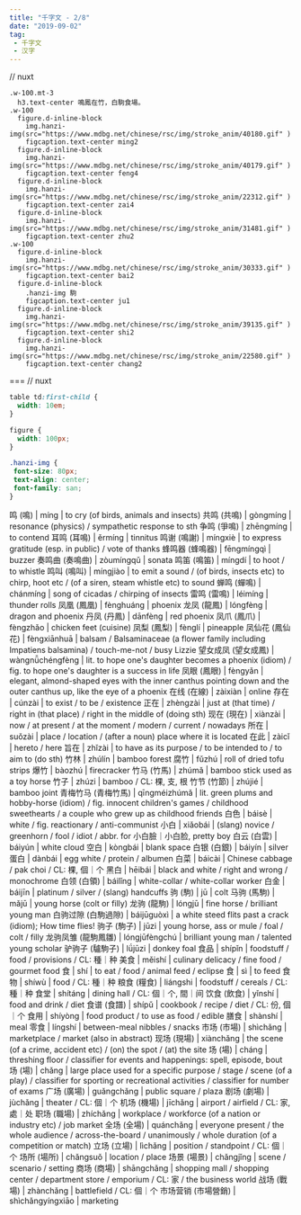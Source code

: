 ```yaml
---
title: "千字文 - 2/8"
date: "2019-09-02"
tag: 
 - 千字文
 - 汉字
---
```

// nuxt

```pug
.w-100.mt-3
  h3.text-center 鳴鳳在竹，白駒食場。
.w-100
  figure.d-inline-block
    img.hanzi-img(src="https://www.mdbg.net/chinese/rsc/img/stroke_anim/40180.gif" )
    figcaption.text-center ming2
  figure.d-inline-block
    img.hanzi-img(src="https://www.mdbg.net/chinese/rsc/img/stroke_anim/40179.gif" )
    figcaption.text-center feng4
  figure.d-inline-block
    img.hanzi-img(src="https://www.mdbg.net/chinese/rsc/img/stroke_anim/22312.gif" )
    figcaption.text-center zai4
  figure.d-inline-block
    img.hanzi-img(src="https://www.mdbg.net/chinese/rsc/img/stroke_anim/31481.gif" )
    figcaption.text-center zhu2
.w-100
  figure.d-inline-block
    img.hanzi-img(src="https://www.mdbg.net/chinese/rsc/img/stroke_anim/30333.gif" )
    figcaption.text-center bai2
  figure.d-inline-block
    .hanzi-img 駒
    figcaption.text-center ju1
  figure.d-inline-block
    img.hanzi-img(src="https://www.mdbg.net/chinese/rsc/img/stroke_anim/39135.gif" )
    figcaption.text-center shi2
  figure.d-inline-block
    img.hanzi-img(src="https://www.mdbg.net/chinese/rsc/img/stroke_anim/22580.gif" )
    figcaption.text-center chang2
```

===
// nuxt

```css
table td:first-child {
  width: 10em;
}

figure {
  width: 100px;
}

.hanzi-img {
 font-size: 80px;
 text-align: center;
 font-family: san;
}
```

鸣 (鳴) | míng | to cry (of birds, animals and insects)
共鸣 (共鳴) | gòngmíng | resonance (physics) / sympathetic response to sth
争鸣 (爭鳴) | zhēngmíng | to contend
耳鸣 (耳鳴) | ěrmíng | tinnitus
鸣谢 (鳴謝) | míngxiè | to express gratitude (esp. in public) / vote of thanks
蜂鸣器 (蜂鳴器) | fēngmíngqì | buzzer
奏鸣曲 (奏鳴曲) | zòumíngqǔ | sonata
鸣笛 (鳴笛) | míngdí | to hoot / to whistle
鸣叫 (鳴叫) | míngjiào | to emit a sound / (of birds, insects etc) to chirp, hoot etc / (of a siren, steam whistle etc) to sound
蝉鸣 (蟬鳴) | chánmíng | song of cicadas / chirping of insects
雷鸣 (雷鳴) | léimíng | thunder rolls
凤凰 (鳳凰) | fènghuáng | phoenix
龙凤 (龍鳳) | lóngfèng | dragon and phoenix
丹凤 (丹鳳) | dānfèng | red phoenix
凤爪 (鳳爪) | fèngzhǎo | chicken feet (cuisine)
凤梨 (鳳梨) | fènglí | pineapple
凤仙花 (鳳仙花) | fèngxiānhuā | balsam / Balsaminaceae (a flower family including Impatiens balsamina) / touch-me-not / busy Lizzie
望女成凤 (望女成鳳) | wàngnǚchéngfèng | lit. to hope one's daughter becomes a phoenix (idiom) / fig. to hope one's daughter is a success in life
凤眼 (鳳眼) | fèngyǎn | elegant, almond-shaped eyes with the inner canthus pointing down and the outer canthus up, like the eye of a phoenix
在线 (在線) | zàixiàn | online
存在 | cúnzài | to exist / to be / existence
正在 | zhèngzài | just at (that time) / right in (that place) / right in the middle of (doing sth)
现在 (現在) | xiànzài | now / at present / at the moment / modern / current / nowadays
所在 | suǒzài | place / location / (after a noun) place where it is located
在此 | zàicǐ | hereto / here
旨在 | zhǐzài | to have as its purpose / to be intended to / to aim to (do sth)
竹林 | zhúlín | bamboo forest
腐竹 | fǔzhú | roll of dried tofu strips
爆竹 | bàozhú | firecracker
竹马 (竹馬) | zhúmǎ | bamboo stick used as a toy horse
竹子 | zhúzi | bamboo / CL: 棵, 支, 根
竹节 (竹節) | zhújié | bamboo joint
青梅竹马 (青梅竹馬) | qīngméizhúmǎ | lit. green plums and hobby-horse (idiom) / fig. innocent children's games / childhood sweethearts / a couple who grew up as childhood friends
白色 | báisè | white / fig. reactionary / anti-communist
小白 | xiǎobái | (slang) novice / greenhorn / fool / idiot / abbr. for 小白臉｜小白脸, pretty boy
白云 (白雲) | báiyún | white cloud
空白 | kòngbái | blank space
白银 (白銀) | báiyín | silver
蛋白 | dànbái | egg white / protein / albumen
白菜 | báicài | Chinese cabbage / pak choi / CL: 棵, 個｜个
黑白 | hēibái | black and white / right and wrong / monochrome
白领 (白領) | báilǐng | white-collar / white-collar worker
白金 | báijīn | platinum / silver / (slang) handcuffs
驹 (駒) | jū | colt
马驹 (馬駒) | mǎjū | young horse (colt or filly)
龙驹 (龍駒) | lóngjū | fine horse / brilliant young man
白驹过隙 (白駒過隙) | báijūguòxì | a white steed flits past a crack (idiom); How time flies!
驹子 (駒子) | jūzi | young horse, ass or mule / foal / colt / filly
龙驹凤雏 (龍駒鳳雛) | lóngjūfèngchú | brilliant young man / talented young scholar
驴驹子 (驢駒子) | lǘjūzi | donkey foal
食品 | shípǐn | foodstuff / food / provisions / CL: 種｜种
美食 | měishí | culinary delicacy / fine food / gourmet food
食 | shí | to eat / food / animal feed / eclipse
食 | sì | to feed
食物 | shíwù | food / CL: 種｜种
粮食 (糧食) | liángshi | foodstuff / cereals / CL: 種｜种
食堂 | shítáng | dining hall / CL: 個｜个, 間｜间
饮食 (飲食) | yǐnshí | food and drink / diet
食谱 (食譜) | shípǔ | cookbook / recipe / diet / CL: 份, 個｜个
食用 | shíyòng | food product / to use as food / edible
膳食 | shànshí | meal
零食 | língshí | between-meal nibbles / snacks
市场 (市場) | shìchǎng | marketplace / market (also in abstract)
现场 (現場) | xiànchǎng | the scene (of a crime, accident etc) / (on) the spot / (at) the site
场 (場) | cháng | threshing floor / classifier for events and happenings: spell, episode, bout
场 (場) | chǎng | large place used for a specific purpose / stage / scene (of a play) / classifier for sporting or recreational activities / classifier for number of exams
广场 (廣場) | guǎngchǎng | public square / plaza
剧场 (劇場) | jùchǎng | theater / CL: 個｜个
机场 (機場) | jīchǎng | airport / airfield / CL: 家, 處｜处
职场 (職場) | zhíchǎng | workplace / workforce (of a nation or industry etc) / job market
全场 (全場) | quánchǎng | everyone present / the whole audience / across-the-board / unanimously / whole duration (of a competition or match)
立场 (立場) | lìchǎng | position / standpoint / CL: 個｜个
场所 (場所) | chǎngsuǒ | location / place
场景 (場景) | chǎngjǐng | scene / scenario / setting
商场 (商場) | shāngchǎng | shopping mall / shopping center / department store / emporium / CL: 家 / the business world
战场 (戰場) | zhànchǎng | battlefield / CL: 個｜个
市场营销 (市場營銷) | shìchǎngyíngxiāo | marketing
